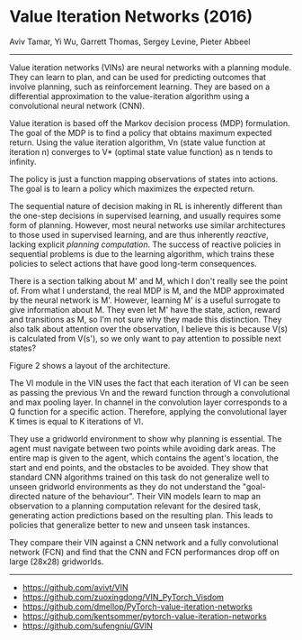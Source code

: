 # Value Iteration Networks (2016)

Aviv Tamar, Yi Wu, Garrett Thomas, Sergey Levine, Pieter Abbeel

---

Value iteration networks (VINs) are neural networks with a planning module. They can learn to plan, and can be used for predicting outcomes that involve planning, such as reinforcement learning. They are based on a differential approximation to the value-iteration algorithm using a convolutional neural network (CNN).

Value iteration is based off the Markov decision process (MDP) formulation. The goal of the MDP is to find a policy that obtains maximum expected return. Using the value iteration algorithm, Vn (state value function at iteration n) converges to V* (optimal state value function) as n tends to infinity. 

The policy is just a function mapping observations of states into actions. The goal is to learn a policy which maximizes the expected return.

The sequential nature of decision making in RL is inherently different than the one-step decisions in supervised learning, and usually requires some form of planning. However, most neural networks use similar architectures to those used in supervised learning, and are thus inherently *reactive*, lacking explicit *planning computation*. The success of reactive policies in sequential problems is due to the learning algorithm, which trains these policies to select actions that have good long-term consequences.

There is a section talking about M' and M, which I don't really see the point of. From what I understand, the real MDP is M, and the MDP approximated by the neural network is M'. However, learning M' is a useful surrogate to give information about M. They even let M' have the state, action, reward and transitions as M, so I'm not sure why they made this distinction. They also talk about attention over the observation, I believe this is because V(s) is calculated from V(s'), so we only want to pay attention to possible next states?

Figure 2 shows a layout of the architecture.

The VI module in the VIN uses the fact that each iteration of VI can be seen as passing the previous Vn and the reward function through a convolutional and max pooling layer. In channel in the convolution layer corresponds to a Q function for a specific action. Therefore, applying the convolutional layer K times is equal to K iterations of VI. 

They use a gridworld environment to show why planning is essential. The agent must navigate between two points while avoiding dark areas. The entire map is given to the agent, which contains the agent's location, the start and end points, and the obstacles to be avoided. They show that standard CNN algorithms trained on this task do not generalize well to unseen gridworld environments as they do not understand the "goal-directed nature of the behaviour". Their VIN models learn to map an observation to a planning computation relevant for the desired task, generating action predictions based on the resulting plan. This leads to policies that generalize better to new and unseen task instances.

They compare their VIN against a CNN network and a fully convolutional network (FCN) and find that the CNN and FCN performances drop off on large (28x28) gridworlds.

---

- https://github.com/avivt/VIN
- https://github.com/zuoxingdong/VIN_PyTorch_Visdom
- https://github.com/dmellop/PyTorch-value-iteration-networks
- https://github.com/kentsommer/pytorch-value-iteration-networks
- https://github.com/sufengniu/GVIN